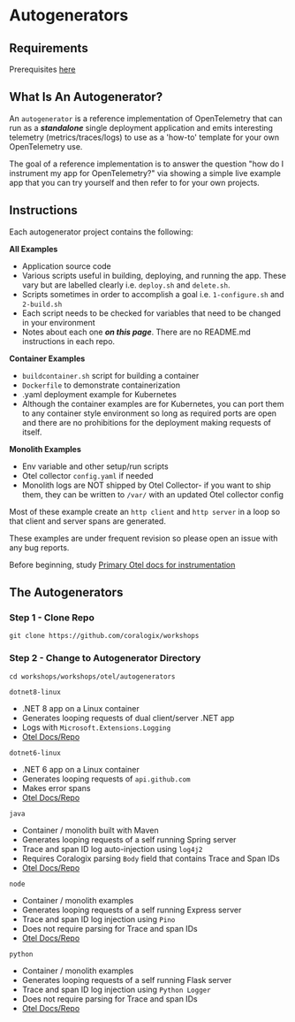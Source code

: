 # Autogenerators

## Requirements  
Prerequisites [here](https://coralogix.github.io/workshops/prereqs/)  

## What Is An Autogenerator?  

An `autogenerator` is a reference implementation of OpenTelemetry that can run as a ***standalone*** single deployment application and emits interesting telemetry (metrics/traces/logs) to use as a 'how-to' template for your own OpenTelemetry use.  

The goal of a reference implementation is to answer the question "how do I instrument my app for OpenTelemetry?" via showing a simple live example app that you can try yourself and then refer to for your own projects.  


## Instructions  
 
Each autogenerator project contains the following:

**All Examples**  
- Application source code  
- Various scripts useful in building, deploying, and running the app. These vary but are labelled clearly i.e. `deploy.sh` and `delete.sh`.  
- Scripts sometimes in order to accomplish a goal i.e. `1-configure.sh` and `2-build.sh`  
- Each script needs to be checked for variables that need to be changed in your environment  
- Notes about each one ***on this page***. There are no README.md instructions in each repo.  
  
**Container Examples**  
- `buildcontainer.sh` script for building a container  
- `Dockerfile` to demonstrate containerization  
- .yaml deployment example for Kubernetes  
- Although the container examples are for Kubernetes, you can port them to any container style environment so long as required ports are open and there are no prohibitions for the deployment making requests of itself.  
  
**Monolith Examples**  
- Env variable and other setup/run scripts  
- Otel collector `config.yaml` if needed  
- Monolith logs are NOT shipped by Otel Collector- if you want to ship them, they can be written to `/var/` with an updated Otel collector config  
  
Most of these example create an `http client` and `http server` in a loop so that client and server spans are generated.  

These examples are under frequent revision so please open an issue with any bug reports.  

Before beginning, study [Primary Otel docs for instrumentation](https://opentelemetry.io/docs/zero-code/)  

## The Autogenerators  

### Step 1 - Clone Repo
```
git clone https://github.com/coralogix/workshops
```

### Step 2 - Change to Autogenerator Directory
```
cd workshops/workshops/otel/autogenerators
```

`dotnet8-linux`  
- .NET 8 app on a Linux container  
- Generates looping requests of dual client/server .NET app
- Logs with `Microsoft.Extensions.Logging`  
- [Otel Docs/Repo](https://github.com/open-telemetry/opentelemetry-dotnet-instrumentation)  
  
`dotnet6-linux`  
- .NET 6 app on a Linux container  
- Generates looping requests of `api.github.com`  
- Makes error spans  
- [Otel Docs/Repo](https://github.com/open-telemetry/opentelemetry-dotnet-instrumentation)  

`java`
- Container / monolith built with Maven   
- Generates looping requests of a self running Spring server  
- Trace and span ID log auto-injection using `log4j2`  
- Requires Coralogix parsing `Body` field that contains Trace and Span IDs  
- [Otel Docs/Repo](https://github.com/open-telemetry/opentelemetry-java)  

`node`
- Container / monolith examples  
- Generates looping requests of a self running Express server  
- Trace and span ID log injection using `Pino`  
- Does not require parsing for Trace and span IDs  
- [Otel Docs/Repo](https://github.com/open-telemetry/opentelemetry-js)  

`python`
- Container / monolith examples  
- Generates looping requests of a self running Flask server  
- Trace and span ID log injection using `Python Logger`  
- Does not require parsing for Trace and span IDs  
- [Otel Docs/Repo](https://github.com/open-telemetry/opentelemetry-python)  